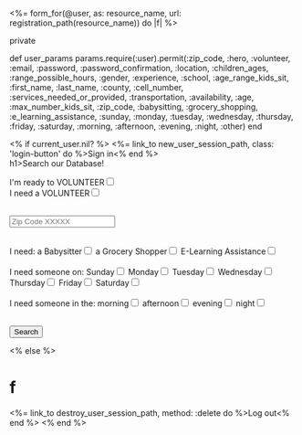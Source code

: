 
<%= form_for(@user, as: resource_name, url: registration_path(resource_name)) do |f| %>


  private

  def user_params
      params.require(:user).permit(:zip_code, :hero, :volunteer, :email, :password, :password_confirmation, :location, :children_ages, :range_possible_hours, :gender, :experience, :school, :age_range_kids_sit, :first_name, :last_name, :county, :cell_number, :services_needed_or_provided, :transportation, :availability, :age, :max_number_kids_sit, :zip_code, :babysitting, :grocery_shopping, :e_learning_assistance, :sunday, :monday, :tuesday, :wednesday, :thursday, :friday, :saturday, :morning, :afternoon, :evening, :night, :other)
    end

<% if current_user.nil? %>
	<%= link_to new_user_session_path, class: 'login-button' do %>Sign in<% end %>	
	h1>Search our Database!</h1>


  <form action="/home/results">
  I'm ready to VOLUNTEER<input id="volunteer" name="volunteer" type="checkbox"/><br>
  I need a VOLUNTEER<input id="hero" name="hero" type="checkbox"/><br><br>
  
  <input type="text" name="zip_code" placeholder="Zip Code XXXXX"><br><br>
  
  I need: a Babysitter<input id="babysitting" name="babysitting" type="checkbox"/>
  a Grocery Shopper<input id="grocery_shopping" name="grocery_shopping" type="checkbox"/>
  E-Learning Assistance<input id="e_learning_assistance" name="e_learning_assistance" type="checkbox"/><br><br>
  I need someone on: Sunday<input id="sunday" name="sunday" type="checkbox"/>
  Monday<input id="monday" name="monday" type="checkbox"/>
  Tuesday<input id="tuesday" name="tuesday" type="checkbox"/>
  Wednesday<input id="wednesday" name="wednesday" type="checkbox"/>
  Thursday<input id="thursday" name="thursday" type="checkbox"/>
  Friday<input id="friday" name="friday" type="checkbox"/>
  Saturday<input id="Saturday" name="Saturday" type="checkbox"/><br><br>
  I need someone in the: morning<input id="morning" name="morning" type="checkbox"/>
  afternoon<input id="afternoon" name="afternoon" type="checkbox"/>
  evening<input id="evening" name="evening" type="checkbox"/>
  night<input id="night" name="night" type="checkbox"/><br>
  
  <br>
  <input type="submit" value="Search">
  </form>

<% else %>
    <h1>f</h1>
	<%= link_to destroy_user_session_path, method: :delete do %>Log out<% end %>
<% end %>